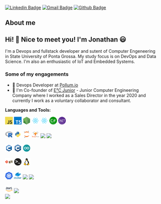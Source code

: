 [![Linkedin Badge](https://img.shields.io/badge/-LinkedIn-blue?style=flat-square&logo=Linkedin&logoColor=white&link=https://www.linkedin.com/in/jonathan-lucas-de-matos-diniz-53ab7182/)](https://www.linkedin.com/in/jonathan-lucas-de-matos-diniz-53ab7182/)
[![Gmail Badge](https://img.shields.io/badge/-Gmail-c14438?style=flat-square&logo=Gmail&logoColor=white&link=mailto:jonathan.luca.m@gmail.com)](mailto:jonathan.lucas.m@gmail.com)
[![Github Badge](https://img.shields.io/badge/-Github-000?style=flat-square&logo=Github&logoColor=white&link=https://github.com/jonathanlucasmd)](https://github.com/jonathanlucasmd )

## About me

## Hi! 👋  Nice to meet you! I'm Jonathan 😃

  I'm a Devops and fullstack developer and sutent of Computer Engeneering in State University of Ponta Grossa. My study focus is on DevOps and Data Science. I'm also an enthusiastic of IoT and Embedded Systems.
 
 ### **Some of my engagements**
 - 🏥 Devops Developer at [Pollum.io](https://pollum.io/)
 - 🚀 I'm Co-founder of [E²C Junior](https://e2cjunior.com/) - Junior Computer Engineering Company where I worked as a Sales Director in the year 2020 and currently I work as a voluntary collaborator and consultant.
  
  


**Languages and Tools:**
<!-- JavaScript --><code><img height="25" src="https://raw.githubusercontent.com/github/explore/80688e429a7d4ef2fca1e82350fe8e3517d3494d/topics/javascript/javascript.png"></code>
<!-- TypeScript --><code><img height="25" src="https://raw.githubusercontent.com/github/explore/80688e429a7d4ef2fca1e82350fe8e3517d3494d/topics/typescript/typescript.png"></code>
<!-- NodeJs --><code><img height="25" src="https://raw.githubusercontent.com/github/explore/80688e429a7d4ef2fca1e82350fe8e3517d3494d/topics/nodejs/nodejs.png"></code>
<!-- react --><code><img height="25" src="https://raw.githubusercontent.com/github/explore/80688e429a7d4ef2fca1e82350fe8e3517d3494d/topics/react/react.png"></code>
<!-- react-native --><code><img height="25" src="https://raw.githubusercontent.com/github/explore/80688e429a7d4ef2fca1e82350fe8e3517d3494d/topics/react-native/react-native.png"></code>
<!-- C# --><code><img height="25" src="https://raw.githubusercontent.com/github/explore/80688e429a7d4ef2fca1e82350fe8e3517d3494d/topics/csharp/csharp.png"></code>
<!-- .NET --><code><img height="25" src="https://raw.githubusercontent.com/github/explore/80688e429a7d4ef2fca1e82350fe8e3517d3494d/topics/dotnet/dotnet.png"></code>
<br />
<br />
<!-- R --><code><img height="25" src="https://raw.githubusercontent.com/github/explore/80688e429a7d4ef2fca1e82350fe8e3517d3494d/topics/r/r.png"></code>
<!-- python --><code><img height="25" src="https://raw.githubusercontent.com/github/explore/80688e429a7d4ef2fca1e82350fe8e3517d3494d/topics/python/python.png"></code>
<!-- jupyter-notebook --><code><img height="25" src="https://raw.githubusercontent.com/github/explore/80688e429a7d4ef2fca1e82350fe8e3517d3494d/topics/jupyter-notebook/jupyter-notebook.png"></code>
<!-- tensorflow --><code><img height="25" src="https://raw.githubusercontent.com/github/explore/80688e429a7d4ef2fca1e82350fe8e3517d3494d/topics/tensorflow/tensorflow.png"></code>
<!-- keras --><code><img height="25" src="https://upload.wikimedia.org/wikipedia/commons/thumb/a/ae/Keras_logo.svg/1200px-Keras_logo.svg.png"></code>
<!-- pytorch --><code><img height="25" src="https://pytorch.org/assets/images/pytorch-logo.png"></code>
<br/>
<br/>
<!-- C --><code><img height="25" src="https://raw.githubusercontent.com/github/explore/80688e429a7d4ef2fca1e82350fe8e3517d3494d/topics/c/c.png"></code>
<!-- C++ --><code><img height="25" src="https://raw.githubusercontent.com/github/explore/80688e429a7d4ef2fca1e82350fe8e3517d3494d/topics/cpp/cpp.png"></code>
<!-- arduino --><code><img height="25" src="https://raw.githubusercontent.com/github/explore/80688e429a7d4ef2fca1e82350fe8e3517d3494d/topics/arduino/arduino.png"></code>
<br/>
<br/>
<!-- git --><code><img height="25" src="https://raw.githubusercontent.com/github/explore/80688e429a7d4ef2fca1e82350fe8e3517d3494d/topics/git/git.png"></code>
<!-- terminal --><code><img height="25" src="https://raw.githubusercontent.com/github/explore/80688e429a7d4ef2fca1e82350fe8e3517d3494d/topics/terminal/terminal.png"></code>
<!-- linux --><code><img height="25" src="https://raw.githubusercontent.com/github/explore/80688e429a7d4ef2fca1e82350fe8e3517d3494d/topics/linux/linux.png"></code>
<br/>
<br/>
<!-- kubernets --><code><img height="25" src="https://raw.githubusercontent.com/github/explore/80688e429a7d4ef2fca1e82350fe8e3517d3494d/topics/kubernetes/kubernetes.png"></code>
<!-- docker --><code><img height="25" src="https://raw.githubusercontent.com/github/explore/80688e429a7d4ef2fca1e82350fe8e3517d3494d/topics/docker/docker.png"></code>
<!-- jenkins --><code><img height="25"
src="https://p7.hiclipart.com/preview/811/817/139/jenkins-continuous-integration-build-automation-continuous-delivery-software-build-integration-thumbnail.jpg"></code>
<!-- sonarqube --><code><img height="25" src="https://www.sonarqube.org/logos/index/sonarqube-logo.png"></code>
<br/>
<br/>
<!-- Aws --><code><img height="25" src="https://raw.githubusercontent.com/github/explore/80688e429a7d4ef2fca1e82350fe8e3517d3494d/topics/aws/aws.png"></code>
<!-- GCP --><code><img height="25" src="https://cdn.iconscout.com/icon/free/png-512/google-cloud-2038785-1721675.png"></code> 

<div>
  <a href="https://github.com/jonathanlucasmd">
  <img height="180em" src="https://github-readme-stats.vercel.app/api?username=jonathanlmd&show_icons=true&theme=radical&include_all_commits=true&count_private=true"/>
  <!-- <img height="180em" src="https://github-readme-stats.vercel.app/api/top-langs/?username=jonathanlmd&layout=compact&langs_count=7&theme=radical"/> 
  -->
</div>
